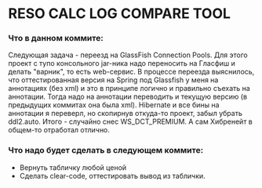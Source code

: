 # RESO CALC LOG COMPARE TOOL


### Что в данном коммите:

Следующая задача - переезд на GlassFish Connection Pools. Для этого проект с тупо консольного jar-ника надо переносить на Гласфиш и делать "варник", то есть web-сервис. В процессе переезда выяснилось, что оттестированная версия на Spring под Glassfish у меня на аннотациях (без xml) и это в принципе логично и правильно съехать на аннотации. Тогда надо на аннотации переводить и текущую версию (в предыдущих коммитах она была xml). Hibernate и все бины на аннотации я переверл, но скопирнув откуда-то проект, забыл убрать ddl2.auto. Итого - случайно снес WS_DCT_PREMIUM. А сам Хибренейт в общем-то отработал отлично.


### Что надо будет сделать в следующем коммите:

* Вернуть табличку любой ценой
* Сделать clear-code, оттестировать вывод из таблички. 

